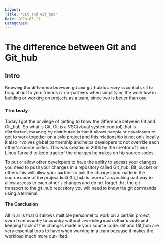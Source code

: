 ```yaml
---
Layout:
Title: "Git and Git_hub"
Date: 2020-03-11
Categories:
---
```

# The difference between Git and Git_hub

## Intro
Knowing the difference between git and git_hub is a very essential skill to brag about to your 
friends or co-partners when simplifying the workflow in building or working on projects as a team, since
two is better than one.

### The body
Today I got the privilege of getting to know the difference between Git and Git_hub. So what is Git,
Git is a VSC(visual system control) that is distributed, meaning by distributed is that it allows people
or developers to get to work together on a solo project and this relationship is not only locally it
also involves global partnership and helps developers to not override each other's source codes. This was
created in 2005 by the creator of Linux Linus Torvald to keep track of the changes he makes
on his source codes.

To put or allow other developers to have the ability to access your changes you need to 
push your changes in a repository called Git_hub, Bit_bucket or others.this will allow your partner to
pull the changes you made in the source code of the project built.Git_hub is more of a synching pathway
to allow access to each other's changes and do not forget that the git transport to the git_hub repository
you will need to know the git commands using a terminal.

#### The Conclusion
All in all is that Git allows multiple personnel to work on a certain project even from country to 
country without overriding each other's code and keeping track of the changes made in your source code.
Git and Git_hub are very essential tools to have when working in a team because it makes the workload
much more out-lifted. 